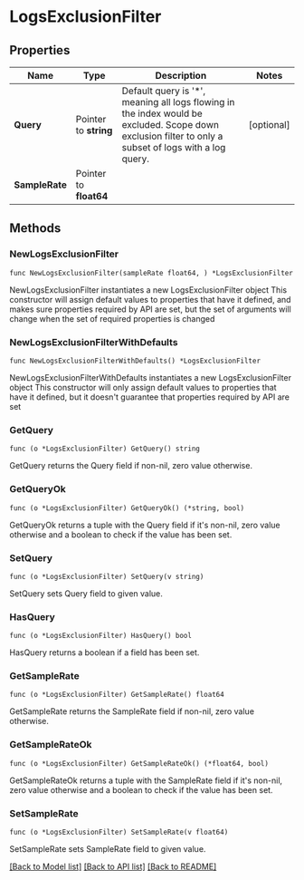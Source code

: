 # LogsExclusionFilter

## Properties

Name | Type | Description | Notes
------------ | ------------- | ------------- | -------------
**Query** | Pointer to **string** | Default query is &#39;*&#39;, meaning all logs flowing in the index would be excluded. Scope down exclusion filter to only a subset of logs with a log query. | [optional] 
**SampleRate** | Pointer to **float64** |  | 

## Methods

### NewLogsExclusionFilter

`func NewLogsExclusionFilter(sampleRate float64, ) *LogsExclusionFilter`

NewLogsExclusionFilter instantiates a new LogsExclusionFilter object
This constructor will assign default values to properties that have it defined,
and makes sure properties required by API are set, but the set of arguments
will change when the set of required properties is changed

### NewLogsExclusionFilterWithDefaults

`func NewLogsExclusionFilterWithDefaults() *LogsExclusionFilter`

NewLogsExclusionFilterWithDefaults instantiates a new LogsExclusionFilter object
This constructor will only assign default values to properties that have it defined,
but it doesn't guarantee that properties required by API are set

### GetQuery

`func (o *LogsExclusionFilter) GetQuery() string`

GetQuery returns the Query field if non-nil, zero value otherwise.

### GetQueryOk

`func (o *LogsExclusionFilter) GetQueryOk() (*string, bool)`

GetQueryOk returns a tuple with the Query field if it's non-nil, zero value otherwise
and a boolean to check if the value has been set.

### SetQuery

`func (o *LogsExclusionFilter) SetQuery(v string)`

SetQuery sets Query field to given value.

### HasQuery

`func (o *LogsExclusionFilter) HasQuery() bool`

HasQuery returns a boolean if a field has been set.

### GetSampleRate

`func (o *LogsExclusionFilter) GetSampleRate() float64`

GetSampleRate returns the SampleRate field if non-nil, zero value otherwise.

### GetSampleRateOk

`func (o *LogsExclusionFilter) GetSampleRateOk() (*float64, bool)`

GetSampleRateOk returns a tuple with the SampleRate field if it's non-nil, zero value otherwise
and a boolean to check if the value has been set.

### SetSampleRate

`func (o *LogsExclusionFilter) SetSampleRate(v float64)`

SetSampleRate sets SampleRate field to given value.



[[Back to Model list]](../README.md#documentation-for-models) [[Back to API list]](../README.md#documentation-for-api-endpoints) [[Back to README]](../README.md)


